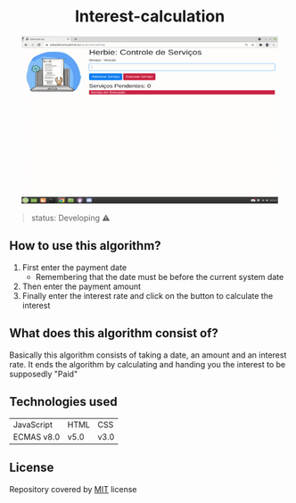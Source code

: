 <h1 align="center"> Interest-calculation </h1>
 
 
 
 <p align="center"> 
 <img width="460" height="300" src="img/assets/gifherbie.gif">
 </p>
 
 
 > status: Developing ⚠️
 
 
 
 ## How to use this algorithm?

1. First enter the payment date
     + Remembering that the date must be before the current system date 
3. Then enter the payment amount
4. Finally enter the interest rate and click on the button to calculate the interest


## What does this algorithm consist of?

Basically this algorithm consists of taking a date, an amount and an interest rate. It ends the algorithm by calculating and handing you the interest to be supposedly "Paid"

## Technologies used


<table> 
 <tr>
  <td>JavaScript</td>
  <td>HTML</td>
  <td>CSS</td>
 </tr>
 <tr> 
  <td> ECMAS v8.0</td>
  <td> v5.0 </td>
  <td>v3.0</td>
 </tr>
</table>

## License
Repository covered by [MIT](http://escolhaumalicenca.com.br/licencas/mit/) license
